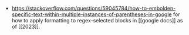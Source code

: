 - https://stackoverflow.com/questions/59045784/how-to-embolden-specific-text-within-multiple-instances-of-parentheses-in-google for how to apply formatting to regex-selected blocks in [[google docs]] as of [[2023]].
